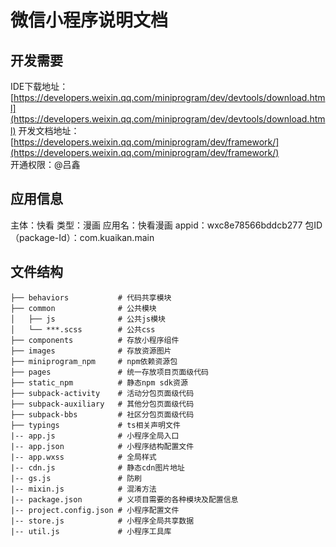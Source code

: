 # 微信小程序说明文档

## 开发需要
IDE下载地址：[https://developers.weixin.qq.com/miniprogram/dev/devtools/download.html](https://developers.weixin.qq.com/miniprogram/dev/devtools/download.html)
开发文档地址：[https://developers.weixin.qq.com/miniprogram/dev/framework/](https://developers.weixin.qq.com/miniprogram/dev/framework/)  
开通权限：@吕鑫

## 应用信息
主体：快看
类型：漫画
应用名：快看漫画
appid：wxc8e78566bddcb277
包ID（package-Id）：com.kuaikan.main


## 文件结构

```
├── behaviors           # 代码共享模块
├── common              # 公共模块
│   ├── js              # 公共js模块
│   └── ***.scss        # 公共css
├── components          # 存放小程序组件
├── images              # 存放资源图片
├── miniprogram_npm     # npm依赖资源包
├── pages               # 统一存放项目页面级代码
├── static_npm          # 静态npm sdk资源
├── subpack-activity    # 活动分包页面级代码
├── subpack-auxiliary   # 其他分包页面级代码
├── subpack-bbs         # 社区分包页面级代码
├── typings             # ts相关声明文件
|-- app.js              # 小程序全局入口
|-- app.json            # 小程序结构配置文件
|-- app.wxss            # 全局样式
|-- cdn.js              # 静态cdn图片地址
|-- gs.js               # 防刷
|-- mixin.js            # 混淆方法
|-- package.json        # 义项目需要的各种模块及配置信息
|-- project.config.json # 小程序配置文件
|-- store.js            # 小程序全局共享数据
|-- util.js             # 小程序工具库
```